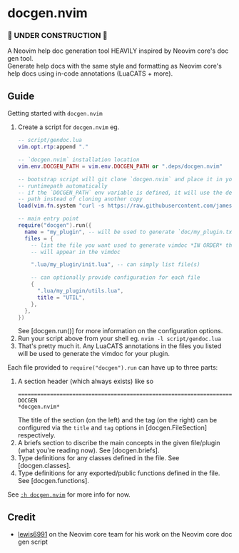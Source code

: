 # docgen.nvim

### 🚧 UNDER CONSTRUCTION 🚧

A Neovim help doc generation tool HEAVILY inspired by Neovim core's doc gen tool.<br>
Generate help docs with the same style and formatting as Neovim core's help
docs using in-code annotations (LuaCATS + more).


## Guide
Getting started with `docgen.nvim`
1. Create a script for `docgen.nvim`
    eg.
    ```lua
    -- script/gendoc.lua
    vim.opt.rtp:append "."

    -- `docgen.nvim` installation location
    vim.env.DOCGEN_PATH = vim.env.DOCGEN_PATH or ".deps/docgen.nvim"

    -- bootstrap script will git clone `docgen.nvim` and place it in your
    -- runtimepath automatically
    -- if the `DOCGEN_PATH` env variable is defined, it will use the defined
    -- path instead of cloning another copy
    load(vim.fn.system "curl -s https://raw.githubusercontent.com/jamestrew/docgen.nvim/master/scripts/bootstrap.lua")()

    -- main entry point
    require("docgen").run({
      name = "my_plugin", -- will be used to generate `doc/my_plugin.txt`
      files = {
        -- list the file you want used to generate vimdoc *IN ORDER* that they
        -- will appear in the vimdoc

        ".lua/my_plugin/init.lua", -- can simply list file(s)

        -- can optionally provide configuration for each file
        {
          ".lua/my_plugin/utils.lua",
          title = "UTIL",
        },
      },
    })
    ```
    See [docgen.run()] for more information on the configuration options.
2. Run your script above from your shell
    eg. `nvim -l script/gendoc.lua`
3. That's pretty much it. Any LuaCATS annotations in the files you listed will
   be used to generate the vimdoc for your plugin.

Each file provided to `require("docgen").run` can have up to three parts:
1. A section header (which always exists) like so
   ```
   ==========================================================================
   DOCGEN                                                     *docgen.nvim*
   ```
    The title of the section (on the left) and the tag (on the right) can be
    configured via the `title` and `tag` options in [docgen.FileSection]
    respectively.
2. A briefs section to discribe the main concepts in the given file/plugin
    (what you're reading now). See [docgen.briefs].
3. Type definitions for any classes defined in the file. See [docgen.classes].
4. Type definitions for any exported/public functions defined in the file. See [docgen.functions].

See [`:h
docgen.nvim`](https://github.com/jamestrew/docgen.nvim/blob/master/doc/docgen.txt)
for more info for now.

## Credit
- [lewis6991](https://github.com/lewis6991) on the Neovim core team for his
work on the Neovim core doc gen script
